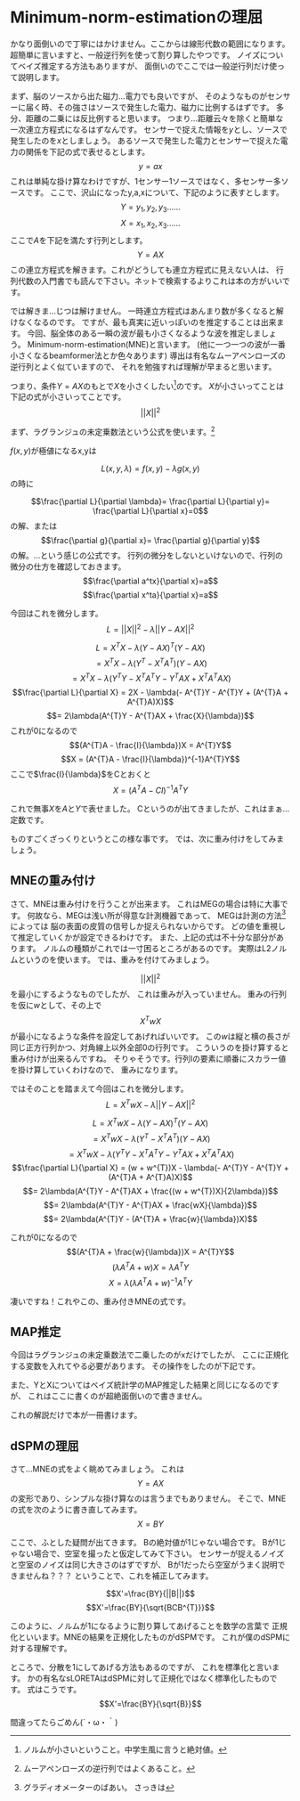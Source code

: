 
# Minimum-norm-estimationの理屈
かなり面倒いので丁寧にはかけません。ここからは線形代数の範囲になります。
超簡単に言いますと、一般逆行列を使って割り算したやつです。
ノイズについてベイズ推定する方法もありますが、
面倒いのでここでは一般逆行列だけ使って説明します。

まず、脳のソースから出た磁力…電力でも良いですが、
そのようなものがセンサーに届く時、その強さはソースで発生した電力、磁力に比例するはずです。
多分、距離の二乗には反比例すると思います。
つまり…距離云々を除くと簡単な一次連立方程式になるはずなんです。
センサーで捉えた情報を$y$とし、ソースで発生したのを$x$としましょう。
あるソースで発生した電力とセンサーで捉えた電力の関係を下記の式で表せるとします。
$$y=ax$$
これは単純な掛け算なわけですが、1センサー1ソースではなく、多センサー多ソースです。
ここで、沢山になったy,a,xについて、下記のように表すとします。
$$Y={y_1,y_2,y_3......}$$
$$X={x_1,x_2,x_3......}$$
ここで$A$を下記を満たす行列とします。
$$Y=AX$$
この連立方程式を解きます。これがどうしても連立方程式に見えない人は、
行列代数の入門書でも読んで下さい。ネットで検索するよりこれは本の方がいいです。

では解きま…じつは解けません。
一時連立方程式はあんまり数が多くなると解けなくなるのです。
ですが、最も真実に近いっぽいのを推定することは出来ます。
今回、脳全体のある一瞬の波が最も小さくなるような波を推定しましょう。
Minimum-norm-estimation(MNE)と言います。
(他に一つ一つの波が一番小さくなるbeamformer法とか色々あります)
導出は有名なムーアペンローズの逆行列とよく似ていますので、
それを勉強すれば理解が早まると思います。

つまり、条件$Y=AX$のもとで$X$を小さくしたい[^norm]のです。
$X$が小さいってことは下記の式が小さいってことです。
$$||X||^2$$

[^norm]: ノルムが小さいということ。中学生風に言うと絶対値。

まず、ラグランジュの未定乗数法という公式を使います。[^MP]

[^MP]: ムーアペンローズの逆行列ではよくあること。

$f(x,y)$が極値になるx,yは

$$L(x,y,\lambda)=f(x,y)-\lambda g(x,y)$$
の時に

$$\frac{\partial L}{\partial \lambda}= \frac{\partial L}{\partial y}= \frac{\partial L}{\partial x}=0$$
の解、または
$$\frac{\partial g}{\partial x}= \frac{\partial g}{\partial y}$$
の解。…という感じの公式です。
行列の微分をしないといけないので、行列の微分の仕方を確認しておきます。
$$\frac{\partial a^tx}{\partial x}=a$$
$$\frac{\partial x^ta}{\partial x}=a$$

今回はこれを微分します。
$$L=||X||^{2}-\lambda ||Y-AX||^{2}$$

$$L = X^{T}X - \lambda (Y - AX)^{T}(Y - AX)$$
$$= X^{T}X - \lambda (Y^{T} - X^{T}A^{T})(Y - AX)$$
$$= X^{T}X - \lambda (Y^{T}Y - X^{T}A^{T}Y - Y^{T}AX + X^{T}A^{T}AX)$$
$$\frac{\partial L}{\partial X} = 2X - \lambda(- A^{T}Y - A^{T}Y + (A^{T}A + A^{T}A)X)$$
$$= 2\lambda(A^{T}Y - A^{T}AX + \frac{X}{\lambda})$$
これが0になるので
$$(A^{T}A - \frac{I}{\lambda})X = A^{T}Y$$
$$X = (A^{T}A - \frac{I}{\lambda})^{-1}A^{T}Y$$
ここで$\frac{I}{\lambda}$をCとおくと
$$X = (A^{T}A - CI)^{-1}A^{T}Y$$

これで無事$X$を$A$と$Y$で表せました。
Cというのが出てきましたが、これはまぁ…定数です。

ものすごくざっくりというとこの様な事です。
では、次に重み付けをしてみましょう。

## MNEの重み付け
さて、MNEは重み付けを行うことが出来ます。
これはMEGの場合は特に大事です。
何故なら、MEGは浅い所が得意な計測機器であって、
MEGは計測の方法[^grad]によっては
脳の表面の皮質の信号しか捉えられないからです。
どの値を重視して推定していくかが設定できるわけです。
また、上記の式は不十分な部分があります。
ノルムの種類がこれでは一寸困るところがあるのです。
実際はL2ノルムというのを使います。
では、重みを付けてみましょう。

[^grad]: グラディオメーターのばあい。
さっきは

$$||X||^2$$
を最小にするようなものでしたが、 これは重みが入っていません。
重みの行列を仮に$w$として、その上で
$$X^{T}wX$$
が最小になるような条件を設定してあげればいいです。
この$w$は縦と横の長さが同じ正方行列かつ、対角線上以外全部0の行列です。
こういうのを掛け算すると重み付けが出来るんですね。
そりゃそうです。行列Iの要素に順番にスカラー値を掛け算していくわけなので、
重みになります。

ではそのことを踏まえて今回はこれを微分します。
$$L = X^{T}wX - \lambda ||Y-AX||^{2}$$

$$L = X^{T}wX - \lambda (Y - AX)^{T}(Y - AX)$$
$$= X^{T}wX - \lambda (Y^{T} - X^{T}A^{T})(Y - AX)$$
$$= X^{T}wX - \lambda (Y^{T}Y - X^{T}A^{T}Y - Y^{T}AX + X^{T}A^{T}AX)$$
$$\frac{\partial L}{\partial X} = (w + w^{T})X - \lambda(- A^{T}Y - A^{T}Y + (A^{T}A + A^{T}A)X)$$
$$= 2\lambda(A^{T}Y - A^{T}AX + \frac{(w + w^{T})X}{2\lambda})$$
$$= 2\lambda(A^{T}Y - A^{T}AX + \frac{wX}{\lambda})$$
$$= 2\lambda(A^{T}Y - (A^{T}A + \frac{w}{\lambda})X)$$

これが0になるので
$$(A^{T}A + \frac{w}{\lambda})X = A^{T}Y$$
$$(\lambda A^{T}A + w)X = \lambda A^{T}Y$$
$$X = \lambda (\lambda A^{T}A + w)^{-1}A^{T}Y$$

凄いですね！これやこの、重み付きMNEの式です。


## MAP推定
今回はラグランジュの未定乗数法で二乗したのがxだけでしたが、
ここに正規化する変数を入れてやる必要があります。
その操作をしたのが下記です。

また、YとXについてはベイズ統計学のMAP推定した結果と同じになるのですが、
これはここに書くのが超絶面倒いので書きません。

これの解説だけで本が一冊書けます。

## dSPMの理屈
さて…MNEの式をよく眺めてみましょう。
これは
$$Y=AX$$
の変形であり、シンプルな掛け算なのは言うまでもありません。
そこで、MNEの式を次のように書き直してみます。
$$X=BY$$

ここで、ふとした疑問が出てきます。
Bの絶対値が1じゃない場合です。
Bが1じゃない場合で、空室を撮ったと仮定してみて下さい。
センサーが捉えるノイズと空室のノイズは同じ大きさのはずですが、
Bが1だったら空室がうまく説明できませんね？？？
ということで、これを補正してみます。

$$X'=\frac{BY}{||B||}$$
$$X'=\frac{BY}{\sqrt{BCB^{T}}}$$

このように、ノルムが1になるように割り算してあげることを数学の言葉で
正規化といいます。MNEの結果を正規化したものがdSPMです。
これが僕のdSPMに対する理解です。

ところで、分散を1にしてあげる方法もあるのですが、
これを標準化と言います。
かの有名なsLORETAはdSPMに対して正規化ではなく標準化したものです。
式はこうです。
$$X'=\frac{BY}{\sqrt{B}}$$

間違ってたらごめん(´・ω・｀)
